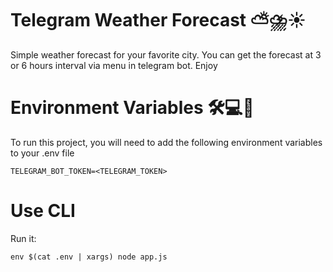 # Telegram Weather Forecast ⛅⛈️☀️

Simple weather forecast for your favorite city. You can get the forecast at 3 or 6 hours interval via menu in telegram bot. Enjoy

# Environment Variables 🛠️💻🔗

To run this project, you will need to add the following environment variables to your .env file

```env
TELEGRAM_BOT_TOKEN=<TELEGRAM_TOKEN>
```

# Use CLI

Run it:

```run
env $(cat .env | xargs) node app.js
```
